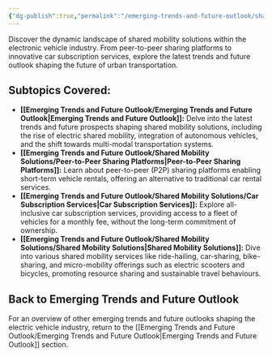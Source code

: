 ```yaml
---
{"dg-publish":true,"permalink":"/emerging-trends-and-future-outlook/shared-mobility-solutions/shared-mobility-solutions/"}
---
```


Discover the dynamic landscape of shared mobility solutions within the electronic vehicle industry. From peer-to-peer sharing platforms to innovative car subscription services, explore the latest trends and future outlook shaping the future of urban transportation.

## Subtopics Covered: 

- **[[Emerging Trends and Future Outlook/Emerging Trends and Future Outlook\|Emerging Trends and Future Outlook]]:**
	Delve into the latest trends and future prospects shaping shared mobility solutions, including the rise of electric shared mobility, integration of autonomous vehicles, and the shift towards multi-modal transportation systems.
- **[[Emerging Trends and Future Outlook/Shared Mobility Solutions/Peer-to-Peer Sharing Platforms\|Peer-to-Peer Sharing Platforms]]:**
	Learn about peer-to-peer (P2P) sharing platforms enabling short-term vehicle rentals, offering an alternative to traditional car rental services.
- **[[Emerging Trends and Future Outlook/Shared Mobility Solutions/Car Subscription Services\|Car Subscription Services]]:**
	Explore all-inclusive car subscription services, providing access to a fleet of vehicles for a monthly fee, without the long-term commitment of ownership.
- **[[Emerging Trends and Future Outlook/Shared Mobility Solutions/Shared Mobility Solutions\|Shared Mobility Solutions]]:**
	Dive into various shared mobility services like ride-hailing, car-sharing, bike-sharing, and micro-mobility offerings such as electric scooters and bicycles, promoting resource sharing and sustainable travel behaviours.

## Back to Emerging Trends and Future Outlook

For an overview of other emerging trends and future outlooks shaping the electric vehicle industry, return to the [[Emerging Trends and Future Outlook/Emerging Trends and Future Outlook\|Emerging Trends and Future Outlook]] section. 

